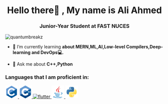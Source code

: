 <h1 align="center">Hello there👋 , My name is Ali Ahmed</h1>
<h3 align="center">Junior-Year Student at FAST NUCES</h3>

<p align="left"> <img src="https://komarev.com/ghpvc/?username=quantumbreakz&label=Profile%20views&color=0e75b6&style=flat" alt="quantumbreakz" /> </p>

- 🌱 I’m currently learning **about MERN,ML,AI,Low-level Compilers,Deep-learning and DevOps💻.**

- 💬 Ask me about **C++,Python**




<h3 align="left">Languages that I am proficient in:</h3>
<p align="left"> <a href="https://www.cprogramming.com/" target="_blank" rel="noreferrer"> <img src="https://raw.githubusercontent.com/devicons/devicon/master/icons/c/c-original.svg" alt="c" width="40" height="40"/> </a> <a href="https://www.w3schools.com/cpp/" target="_blank" rel="noreferrer"> <img src="https://raw.githubusercontent.com/devicons/devicon/master/icons/cplusplus/cplusplus-original.svg" alt="cplusplus" width="40" height="40"/> </a> <a href="https://flutter.dev" target="_blank" rel="noreferrer"> <img src="https://www.vectorlogo.zone/logos/flutterio/flutterio-icon.svg" alt="flutter" width="40" height="40"/> </a> <a href="https://www.java.com" target="_blank" rel="noreferrer"> <img src="https://raw.githubusercontent.com/devicons/devicon/master/icons/java/java-original.svg" alt="java" width="40" height="40"/> </a> <a href="https://www.python.org" target="_blank" rel="noreferrer"> <img src="https://raw.githubusercontent.com/devicons/devicon/master/icons/python/python-original.svg" alt="python" width="40" height="40"/> </a> </p>

